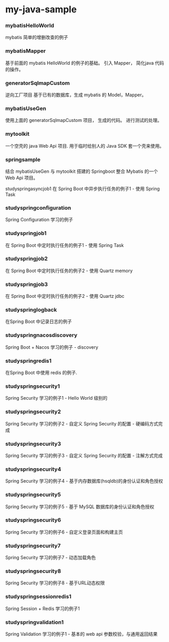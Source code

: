 # my-java-sample




### mybatisHelloWorld
mybatis 简单的增删改查的例子



### mybatisMapper
基于前面的 mybatis HelloWorld 的例子的基础。
引入 Mapper， 简化java 代码的操作。



### generatorSqlmapCustom
逆向工厂项目
基于已有的数据库，生成 mybatis 的 Model，Mapper。



### mybatisUseGen
使用上面的 generatorSqlmapCustom 项目， 生成的代码。
进行测试的处理。





### mytoolkit
一个空壳的 java Web Api 项目.
用于临时给别人的 Java SDK 套一个壳来使用。







### springsample
结合 mybatisUseGen 与 mytoolkit
搭建的 Springboot 整合 Mybatis 的一个 Web Api 项目。




studyspringasyncjob1
在 Spring Boot 中异步执行任务的例子1 - 使用 Spring Task




### studyspringconfiguration
Spring Configuration 学习的例子 


### studyspringjob1
在 Spring Boot 中定时执行任务的例子1 - 使用 Spring Task 


### studyspringjob2
在 Spring Boot 中定时执行任务的例子2 - 使用 Quartz memory


### studyspringjob3
在 Spring Boot 中定时执行任务的例子2 - 使用  Quartz jdbc




### studyspringlogback
在Spring Boot 中记录日志的例子 



### studyspringnacosdiscovery
Spring Boot + Nacos 学习的例子 - discovery




### studyspringredis1
在Spring Boot 中使用 redis 的例子.



### studyspringsecurity1
Spring Security 学习的例子1 - Hello World 级别的


### studyspringsecurity2
Spring Security 学习的例子2 - 自定义 Spring Security 的配置 - 硬编码方式完成


### studyspringsecurity3
Spring Security 学习的例子3 - 自定义 Spring Security 的配置 - 注解方式完成


### studyspringsecurity4
Spring Security 学习的例子4 - 基于内存数据库(hsqldb)的身份认证和角色授权


### studyspringsecurity5
Spring Security 学习的例子5 - 基于 MySQL 数据库的身份认证和角色授权


### studyspringsecurity6
Spring Security 学习的例子6 - 自定义登录页面和构建主页


### studyspringsecurity7
Spring Security 学习的例子7 - 动态加载角色


### studyspringsecurity8
Spring Security 学习的例子8 - 基于URL动态权限



### studyspringsessionredis1
Spring  Session + Redis 学习的例子1


### studyspringvalidation1
Spring Validation 学习的例子1 - 基本的 web api 参数校验，与通用返回结果


